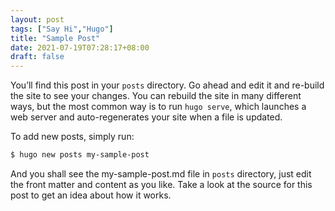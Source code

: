 ```yaml
---
layout: post
tags: ["Say Hi","Hugo"]
title: "Sample Post"
date: 2021-07-19T07:28:17+08:00
draft: false
---
```

You’ll find this post in your `posts` directory. Go ahead and edit it and re-build the site to see your changes. You can rebuild the site in many different ways, but the most common way is to run `hugo serve`, which launches a web server and auto-regenerates your site when a file is updated.

To add new posts, simply run:
```bash
$ hugo new posts my-sample-post
```
And you shall see the my-sample-post.md file in `posts` directory, just edit the front matter and content as you like. Take a look at the source for this post to get an idea about how it works.

